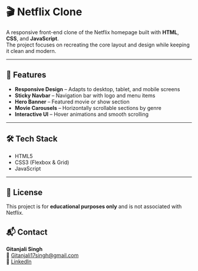 # 🎬 Netflix Clone  

A responsive front-end clone of the Netflix homepage built with **HTML**, **CSS**, and **JavaScript**.  
The project focuses on recreating the core layout and design while keeping it clean and modern.  

---

## 🚀 Features  

- **Responsive Design** – Adapts to desktop, tablet, and mobile screens  
- **Sticky Navbar** – Navigation bar with logo and menu items  
- **Hero Banner** – Featured movie or show section  
- **Movie Carousels** – Horizontally scrollable sections by genre  
- **Interactive UI** – Hover animations and smooth scrolling  

---

## 🛠️ Tech Stack  

- HTML5  
- CSS3 (Flexbox & Grid)  
- JavaScript  

---

## 📜 License  

This project is for **educational purposes only** and is not associated with Netflix.  



## 📬 Contact

**Gitanjali Singh**  
📧 Gitanjali17singh@gmail.com  
🔗 [LinkedIn](https://www.linkedin.com/in/gitanjali-singh-aa6b24219)


